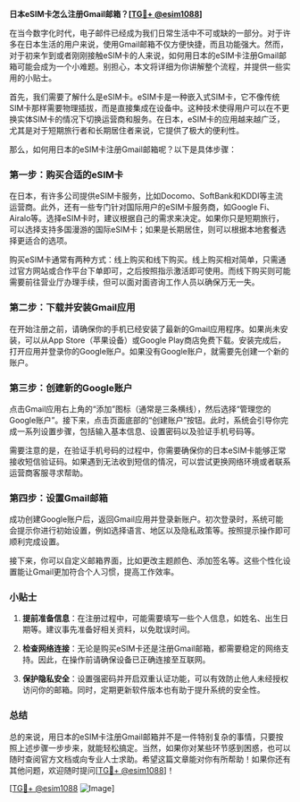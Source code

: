 **日本eSIM卡怎么注册Gmail邮箱？[[TG💪+ @esim1088](https://t.me/s/esim1088)]**

在当今数字化时代，电子邮件已经成为我们日常生活中不可或缺的一部分。对于许多在日本生活的用户来说，使用Gmail邮箱不仅方便快捷，而且功能强大。然而，对于初来乍到或者刚刚接触eSIM卡的人来说，如何用日本的eSIM卡注册Gmail邮箱可能会成为一个小难题。别担心，本文将详细为你讲解整个流程，并提供一些实用的小贴士。

首先，我们需要了解什么是eSIM卡。eSIM卡是一种嵌入式SIM卡，它不像传统SIM卡那样需要物理插拔，而是直接集成在设备中。这种技术使得用户可以在不更换实体SIM卡的情况下切换运营商和服务。在日本，eSIM卡的应用越来越广泛，尤其是对于短期旅行者和长期居住者来说，它提供了极大的便利性。

那么，如何用日本的eSIM卡注册Gmail邮箱呢？以下是具体步骤：

### 第一步：购买合适的eSIM卡

在日本，有许多公司提供eSIM卡服务，比如Docomo、SoftBank和KDDI等主流运营商。此外，还有一些专门针对国际用户的eSIM卡服务商，如Google Fi、Airalo等。选择eSIM卡时，建议根据自己的需求来决定。如果你只是短期旅行，可以选择支持多国漫游的国际eSIM卡；如果是长期居住，则可以根据本地套餐选择更适合的选项。

购买eSIM卡通常有两种方式：线上购买和线下购买。线上购买相对简单，只需通过官方网站或合作平台下单即可，之后按照指示激活即可使用。而线下购买则可能需要前往营业厅办理手续，但可以面对面咨询工作人员以确保万无一失。

### 第二步：下载并安装Gmail应用

在开始注册之前，请确保你的手机已经安装了最新的Gmail应用程序。如果尚未安装，可以从App Store（苹果设备）或Google Play商店免费下载。安装完成后，打开应用并登录你的Google账户。如果没有Google账户，就需要先创建一个新的账户。

### 第三步：创建新的Google账户

点击Gmail应用右上角的“添加”图标（通常是三条横线），然后选择“管理您的Google账户”。接下来，点击页面底部的“创建账户”按钮。此时，系统会引导你完成一系列设置步骤，包括输入基本信息、设置密码以及验证手机号码等。

需要注意的是，在验证手机号码的过程中，你需要确保你的日本eSIM卡能够正常接收短信验证码。如果遇到无法收到短信的情况，可以尝试更换网络环境或者联系运营商客服寻求帮助。

### 第四步：设置Gmail邮箱

成功创建Google账户后，返回Gmail应用并登录新账户。初次登录时，系统可能会提示你进行初始设置，例如选择语言、地区以及隐私政策等。按照提示操作即可顺利完成设置。

接下来，你可以自定义邮箱界面，比如更改主题颜色、添加签名等。这些个性化设置能让Gmail更加符合个人习惯，提高工作效率。

### 小贴士

1. **提前准备信息**：在注册过程中，可能需要填写一些个人信息，如姓名、出生日期等。建议事先准备好相关资料，以免耽误时间。
   
2. **检查网络连接**：无论是购买eSIM卡还是注册Gmail邮箱，都需要稳定的网络支持。因此，在操作前请确保设备已正确连接至互联网。

3. **保护隐私安全**：设置强密码并开启双重认证功能，可以有效防止他人未经授权访问你的邮箱。同时，定期更新软件版本也有助于提升系统的安全性。

### 总结

总的来说，用日本的eSIM卡注册Gmail邮箱并不是一件特别复杂的事情，只要按照上述步骤一步步来，就能轻松搞定。当然，如果你对某些环节感到困惑，也可以随时查阅官方文档或向专业人士求助。希望这篇文章能对你有所帮助！如果你还有其他问题，欢迎随时提问[[TG💪+ @esim1088](https://t.me/s/esim1088)]！

[[TG💪+ @esim1088](https://t.me/s/esim1088) ![Image](https://i.postimg.cc/4NQfJmqS/Snipaste-2025-05-13-00-14-12.png)]
